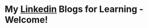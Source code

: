 # **My [Linkedin](https://www.linkedin.com/in/tussi147/recent-activity/all/) Blogs for Learning - Welcome!** 
